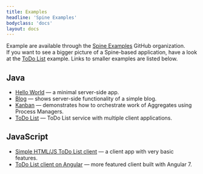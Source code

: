 ```yaml
---
title: Examples
headline: 'Spine Examples'
bodyclass: 'docs'
layout: docs
---
```

<p>Example are available through the <a target="_blank" href="https://github.com/spine-examples">Spine Examples</a> GitHub organization.  
If&nbsp;you&nbsp;want&nbsp;to see a bigger picture of a Spine-based application, have a look at the
<a target="_blank" href="https://github.com/SpineEventEngine/todo-list">ToDo List</a> example. 
Links to smaller examples are listed below.
</p>

## Java
<ul>
    <li><a target="_blank" href="https://github.com/spine-examples/hello">Hello World</a> — a minimal server-side app.</li>
    <li><a target="_blank" href="https://github.com/spine-examples/blog">Blog</a> — shows server-side functionality of a simple blog.</li>
    <li><a target="_blank" href="https://github.com/spine-examples/kanban">Kanban</a> — demonstrates how to orchestrate work of Aggregates using Process Managers.</li>
    <li><a target="_blank" href="https://github.com/spine-examples/todo-list">ToDo List</a> — ToDo List service with multiple client applications.</li>
</ul>

## JavaScript

<ul>
    <li><a target="_blank" href="https://github.com/spine-examples/todo-list/tree/master/client/html-js">Simple HTML/JS ToDo List client</a> — a client app with very basic features.</li>
    <li><a target="_blank" href="https://github.com/spine-examples/todo-list/tree/master/client/angular">ToDo List client on Angular</a> — more featured client built with Angular 7.</li>
</ul>

